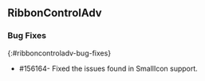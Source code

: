 ## RibbonControlAdv

### Bug Fixes
{:#ribboncontroladv-bug-fixes} 

* \#156164- Fixed the issues found in SmallIcon support.